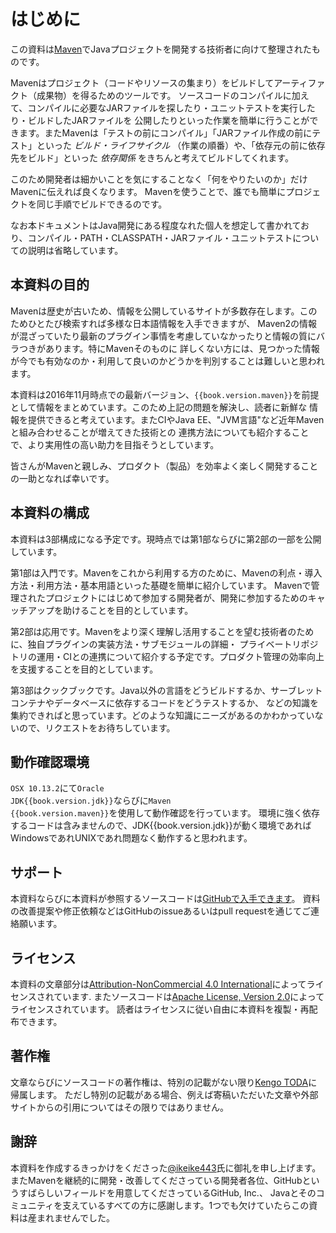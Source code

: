 # はじめに

この資料は[Maven](http://maven.apache.org/)でJavaプロジェクトを開発する技術者に向けて整理されたものです。

Mavenはプロジェクト（コードやリソースの集まり）をビルドしてアーティファクト（成果物）を得るためのツールです。
ソースコードのコンパイルに加えて、コンパイルに必要なJARファイルを探したり・ユニットテストを実行したり・ビルドしたJARファイルを
公開したりといった作業を簡単に行うことができます。またMavenは「テストの前にコンパイル」「JARファイル作成の前にテスト」といった
*ビルド・ライフサイクル* （作業の順番）や、「依存元の前に依存先をビルド」といった *依存関係* をきちんと考えてビルドしてくれます。

このため開発者は細かいことを気にすることなく「何をやりたいのか」だけMavenに伝えれば良くなります。
Mavenを使うことで、誰でも簡単にプロジェクトを同じ手順でビルドできるのです。

なお本ドキュメントはJava開発にある程度なれた個人を想定して書かれており、コンパイル・PATH・CLASSPATH・JARファイル・ユニットテストについての説明は省略しています。

## 本資料の目的

Mavenは歴史が古いため、情報を公開しているサイトが多数存在します。このためひとたび検索すれば多様な日本語情報を入手できますが、
Maven2の情報が混ざっていたり最新のプラグイン事情を考慮していなかったりと情報の質にバラつきがあります。特にMavenそのものに
詳しくない方には、見つかった情報が今でも有効なのか・利用して良いのかどうかを判別することは難しいと思われます。

<!-- textlint-disable spellcheck-tech-word -->

本資料は2016年11月時点での最新バージョン、<code>{{book.version.maven}}</code>を前提として情報をまとめています。このため上記の問題を解決し、読者に新鮮な
情報を提供できると考えています。またCIやJava EE、"JVM言語"など近年Mavenと組み合わせることが増えてきた技術との
連携方法についても紹介することで、より実用性の高い助力を目指そうとしています。

<!-- textlint-enable spellcheck-tech-word -->

皆さんがMavenと親しみ、プロダクト（製品）を効率よく楽しく開発することの一助となれば幸いです。

## 本資料の構成

本資料は3部構成になる予定です。現時点では第1部ならびに第2部の一部を公開しています。

第1部は入門です。Mavenをこれから利用する方のために、Mavenの利点・導入方法・利用方法・基本用語といった基礎を簡単に紹介しています。
Mavenで管理されたプロジェクトにはじめて参加する開発者が、開発に参加するためのキャッチアップを助けることを目的としています。

第2部は応用です。Mavenをより深く理解し活用することを望む技術者のために、独自プラグインの実装方法・サブモジュールの詳細・
プライベートリポジトリの運用・CIとの連携について紹介する予定です。プロダクト管理の効率向上を支援することを目的としています。

第3部はクックブックです。Java以外の言語をどうビルドするか、サーブレットコンテナやデータベースに依存するコードをどうテストするか、
などの知識を集約できればと思っています。どのような知識にニーズがあるのかわかっていないので、リクエストをお待ちしています。


## 動作確認環境

`OSX 10.13.2`にて<code>Oracle JDK{{book.version.jdk}}</code>ならびに<code>Maven {{book.version.maven}}</code>を使用して動作確認を行っています。
環境に強く依存するコードは含みませんので、JDK{{book.version.jdk}}が動く環境であればWindowsであれUNIXであれ問題なく動作すると思われます。

## サポート

本資料ならびに本資料が参照するソースコードは[GitHubで入手できます](https://github.com/KengoTODA/what-is-maven)。
資料の改善提案や修正依頼などはGitHubのissueあるいはpull requestを通じてご連絡願います。

## ライセンス

本資料の文章部分は<a rel="license" href="https://creativecommons.org/licenses/by-nc/4.0/">Attribution-NonCommercial 4.0 International</a>によってライセンスされています.
またソースコードは<a rel="license" href="http://www.apache.org/licenses/LICENSE-2.0">Apache License, Version 2.0</a>によってライセンスされています。
読者はライセンスに従い自由に本資料を複製・再配布できます。

## 著作権

文章ならびにソースコードの著作権は、特別の記載がない限り[Kengo TODA](mailto:skypencil@gmail.com)に帰属します。
ただし特別の記載がある場合、例えば寄稿いただいた文章や外部サイトからの引用についてはその限りではありません。

## 謝辞

本資料を作成するきっかけをくださった[@ikeike443](https://twitter.com/ikeike443)氏に御礼を申し上げます。
またMavenを継続的に開発・改善してくださっている開発者各位、GitHubというすばらしいフィールドを用意してくださっているGitHub, Inc.、
Javaとそのコミュニティを支えているすべての方に感謝します。1つでも欠けていたらこの資料は産まれませんでした。

